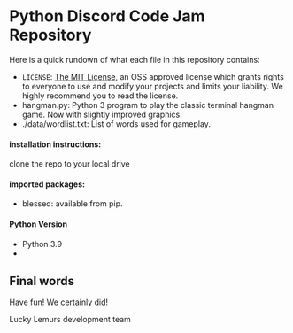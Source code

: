 # Python Discord Code Jam Repository 

Here is a quick rundown of what each file in this repository contains:
- `LICENSE`: [The MIT License](https://opensource.org/licenses/MIT), an OSS approved license which grants rights to everyone to use and modify your projects and limits your liability. We highly recommend you to read the license.
- hangman.py: Python 3 program to play the classic terminal hangman game. Now with slightly improved graphics.
- ./data/wordlist.txt: List of words used for gameplay.

#### installation instructions:
clone the repo to your local drive

#### imported packages:
- blessed: available from pip.

#### Python Version
- Python 3.9
- 
## Final words

Have fun! We certainly did!

Lucky Lemurs development team
